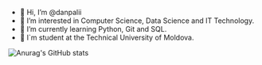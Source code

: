 - 👋 Hi, I’m @danpalii
- 👀 I’m interested in Computer Science, Data Science and IT Technology.
- 🌱 I’m currently learning Python, Git and SQL.
- 🏫 I`m student at the Technical University of Moldova.



![Anurag's GitHub stats](https://github-readme-stats.vercel.app/api?username=danpalii&show_icons=true&theme=chartreuse-dark)

